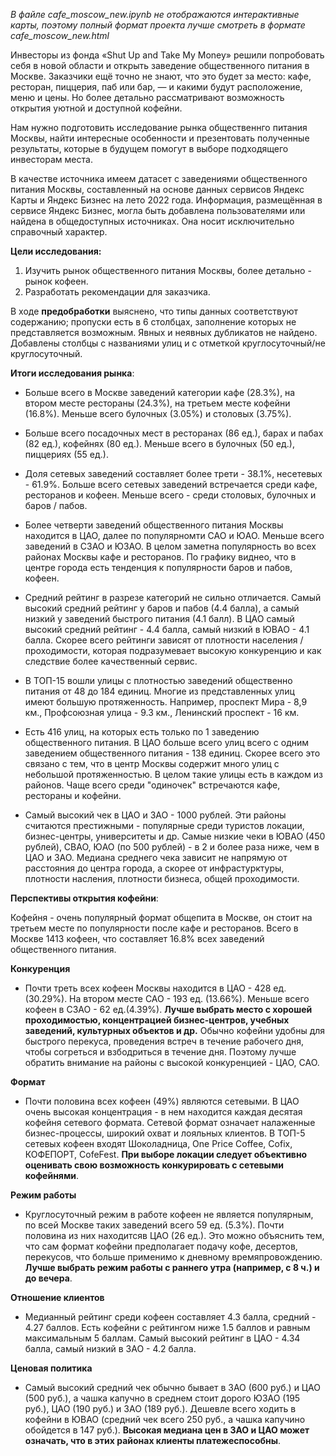 _В файле cafe_moscow_new.ipynb не отображаются интерактивные карты, поэтому полный формат проекта лучше смотреть в формате cafe_moscow_new.html_

Инвесторы из фонда «Shut Up and Take My Money» решили попробовать себя в новой области и открыть заведение общественного питания в Москве. Заказчики ещё точно не знают, что это будет за место: кафе, ресторан, пиццерия, паб или бар, — и какими будут расположение, меню и цены. Но более детально рассматривают возможность открытия уютной и доступной кофейни.

Нам нужно подготовить исследование рынка общественнго питания Москвы, найти интересные особенности и презентовать полученные результаты, которые в будущем помогут в выборе подходящего инвесторам места.

В качестве источника имеем датасет с заведениями общественного питания Москвы, составленный на основе данных сервисов Яндекс Карты и Яндекс Бизнес на лето 2022 года. Информация, размещённая в сервисе Яндекс Бизнес, могла быть добавлена пользователями или найдена в общедоступных источниках. Она носит исключительно справочный характер.

**Цели исследования:**

1. Изучить рынок общественного питания Москвы, более детально - рынок кофеен.
2. Разработать рекомендации для заказчика.

В ходе **предобработки** выяснено, что типы данных соответствуют содержанию; пропуски есть в 6 столбцах, заполнение которых не представляется возможным. Явных и неявных дубликатов не найдено. Добавлены столбцы с названиями улиц и с отметкой круглосуточный/не круглосуточный.

**Итоги исследования рынка**:

- Больше всего в Москве заведений категории кафе (28.3%), на втором месте рестораны (24.3%), на третьем месте кофейни (16.8%). Меньше всего булочных (3.05%) и столовых (3.75%).

- Больше всего посадочных мест в ресторанах (86 ед.), барах и пабах (82 ед.), кофейнях (80 ед.). Меньше всего в булочных (50 ед.), пиццериях (55 ед.).

- Доля сетевых заведений составляет более трети - 38.1%, несетевых - 61.9%. Больше всего сетевых заведений встречается среди кафе, ресторанов и кофеен. Меньше всего - среди столовых, булочных и баров / пабов.

- Более четверти заведений общественного питания Москвы находится в ЦАО, далее по популярномти САО и ЮАО. Меньше всего заведений в СЗАО и ЮЗАО. В целом заметна популярность во всех районах Москвы кафе и ресторанов. По графику виднео, что в центре города есть тенденция к популярности баров и пабов, кофеен.

- Средний рейтинг в разрезе категорий не сильно отличается. Самый высокий средний рейтинг у баров и пабов (4.4 балла), а самый низкий у заведений быстрого питания (4.1 балл). В ЦАО самый высокий средний рейтинг - 4.4 балла, самый низкий в ЮВАО - 4.1 балла. Скорее всего рейтинги зависят от плотности населения / проходимости, которая подразумевает высокую конкуренцию и как следствие более качественный сервис.

- В ТОП-15 вошли улицы с плотностью заведений общественно питания от 48 до 184 единиц. Многие из представленных улиц имеют большую протяженность. Например, проспект Мира - 8,9 км., Профсоюзная улица - 9.3 км., Ленинский проспект - 16 км.

- Есть 416 улиц, на которых есть только по 1 заведению общественного питания. В ЦАО больше всего улиц всего с одним заведением общественного питания - 138 единиц. Скорее всего это связано с тем, что в центр Москвы содержит много улиц с небольшой протяженностью. В целом такие улицы есть в каждом из районов. Чаще всего среди "одиночек" встречаются кафе, рестораны и кофейни.

- Самый высокий чек в ЦАО и ЗАО - 1000 рублей. Эти районы считаются престижными - популярные среди туристов локации, бизнес-центры, университеты и др. Самые низкие чеки в ЮВАО (450 рублей), СВАО, ЮАО (по 500 рублей) - в 2 и более раза ниже, чем в ЦАО и ЗАО. Медиана среднего чека зависит не напрямую от расстояния до центра города, а скорее от инфрастурктуры, плотности насления, плотности бизнеса, общей проходимости. 

**Перспективы открытия кофейни**:

Кофейня - очень популярный формат общепита в Москве, он стоит на третьем месте по популярности после кафе и ресторанов. Всего в Москве 1413 кофеен, что составляет 16.8% всех заведений общественного питания.

**Конкуренция**
- Почти треть всех кофеен Москвы находится в ЦАО - 428 ед. (30.29%). На втором месте САО - 193 ед. (13.66%). Меньше всего кофеен в СЗАО - 62 ед.(4.39%). **Лучше выбрать место с хорошей проходимостью, концентрацией бизнес-центров, учебных заведений, культурных объектов и др.** Обычно кофейни удобны для быстрого перекуса, проведения встреч в течение рабочего дня, чтобы согреться и взбодриться в течение дня. Поэтому лучше обратить внимание на районы с высокой конкуренцией - ЦАО, САО. 

**Формат**
- Почти половина всех кофеен (49%) являются сетевыми. В ЦАО очень высокая концентрация - в нем находится каждая десятая кофейня сетевого формата. Сетевой формат означает налаженные бизнес-процессы, широкий охват и лояльных клиентов. В ТОП-5 сетевых кофеен входят Шоколадница, One Price Coffee, Cofix, КОФЕПОРТ, CofeFest. **При выборе локации следует объективно оценивать свою возможность конкурировать с сетевыми кофейнями**.

**Режим работы**
- Круглосуточный режим в работе кофеен не является популярным, по всей Москве таких заведений всего 59 ед. (5.3%). Почти половина из них находитсяв ЦАО (26 ед.). Это можно объяснить тем, что сам формат кофейни предполагает подачу кофе, десертов, перекусов, что больше применимо к дневному времяпровождению. **Лучше выбрать режим работы с раннего утра (например, с 8 ч.) и до вечера**.

**Отношение клиентов**
- Медианный рейтинг среди кофеен составляет 4.3 балла, средний - 4.27 баллов. Есть кофейни с рейтингом ниже 1.5 баллов и равным максимальным 5 баллам. Самый высокий рейтинг в ЦАО - 4.34 балла, самый низкий в ЗАО - 4.2 балла. 

**Ценовая политика**
- Самый высокий средний чек обычно бывает в ЗАО (600 руб.) и ЦАО (500 руб.), а чашка капучно в среднем стоит дорого ЮЗАО (195 руб.), ЦАО (190 руб.) и ЗАО (189 руб.). Дешевле всего ходить в кофейни в ЮВАО (средний чек всего 250 руб., а чашка капучино обойдется в 147 руб.). **Высокая медиана цен в ЗАО и ЦАО может означать, что в этих районах клиенты платежеспособны**.
